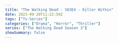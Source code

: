 ```yaml
---
title: "The Walking Dead - S03E4 - Killer Within"
date: 2023-09-20T11:22:59Z
tags: ["Tv-Series"]
categories: ["Drama", "Horror", "Thriller"]
series: ["The Walking Dead Season 3"]
showSummary: false
---
```


  <mux-player stream-type="on-demand"
  src="https://kp3d-my.sharepoint.com/personal/ryoo_kp3d_onmicrosoft_com/_layouts/15/download.aspx?share=EdqQ1opAMDFFkfyyLjlar-8BwbXgJiC-R1M7wcI6DWds0g" metadata-video-title="The Walking Dead - S03E4 - Killer Within" prefer-playback="mse" controls>
  </mux-player>
  
  
  <script src="https://cdn.jsdelivr.net/npm/@mux/mux-player"></script>
  
   <script id="OLTXsO1ncgvdrer1EHfhvT3hACnL6mOyraN01iDqlKlc" type="application/ld+json">
 {
  "@context": "https://schema.org/",
  "@type": "VideoObject",
  "name": "The Walking Dead - S03E4 - Killer Within",
  "contentUrl": "https://stream.mux.com/6RUPWUZ01I8wB00agOB00RGuLp5P8EnLyCvs1C1D7aalR4.m3u8",
  "thumbnailUrl": "https://www.themoviedb.org/t/p/original/mu1zFlKK7pQbGbkCHDyRRQ6RMRW.jpg?width=314&fit_mode=preserve&time=25",
  "uploadDate": "2023-09-20T11:22:59Z",
}

</script>


